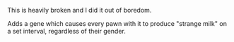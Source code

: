 This is heavily broken and I did it out of boredom.

Adds a gene which causes every pawn with it to produce "strange milk" on a set interval, regardless of their gender.
